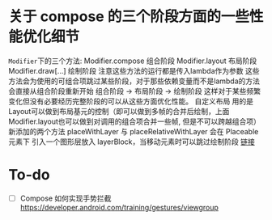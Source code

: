 # 关于 compose 的三个阶段方面的一些性能优化细节
`Modifier`下的三个方法: Modifier.compose 组合阶段 Modifier.layout 布局阶段 Modifier.draw[...] 绘制阶段 注意这些方法的运行都是传入lambda作为参数 这些方法会为使用的可组合项跳过某些阶段，对于那些依赖变量而不是lambda的方法会直接从组合阶段重新开始 组合阶段 -> 布局阶段 -> 绘制阶段 这样对于某些频繁变化但没有必要经历完整阶段的可以从这些方面优化性能。
自定义布局 用的是Layout可以做到布局基元的控制（即可以做到多帧的合并后绘制，上面Modifier.layout也可以做到对调用的组合项合并一些帧, 但是不可以跨越组合项）
新添加的两个方法 placeWithLayer 与 placeRelativeWithLayer 会在 Placeable 元素下 引入一个图形层放入 layerBlock，当移动元素时可以跳过绘制阶段 [链接](https://developer.android.com/reference/kotlin/androidx/compose/ui/layout/Placeable.PlacementScope#(androidx.compose.ui.layout.Placeable).placeRelativeWithLayer(androidx.compose.ui.unit.IntOffset,kotlin.Float,kotlin.Function1))


# To-do
- [ ] Compose 如何实现手势拦截 https://developer.android.com/training/gestures/viewgroup
